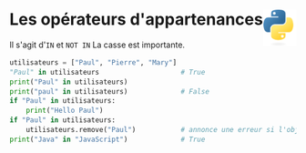 # **Les opérateurs d'appartenances**<a href="../../../"><img align="right" src="../../../assets/Python-logo-notext.svg" alt="Python" height="64px"></a>
Il s'agit d'`IN` et `NOT IN`
La casse est importante.
```py
utilisateurs = ["Paul", "Pierre", "Mary"]
"Paul" in utilisateurs                    # True
print("Paul" in utilisateurs)
print("paul" in utilisateurs)             # False
if "Paul" in utilisateurs:
    print("Hello Paul")
if "Paul" in utilisateurs:
    utilisateurs.remove("Paul")           # annonce une erreur si l'objet n'est pas dans la liste
print("Java" in "JavaScript")             # True
```
